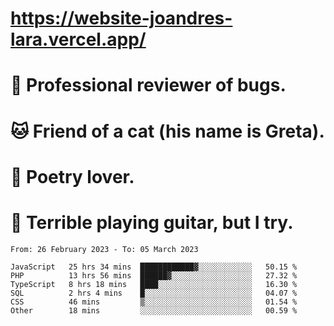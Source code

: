 # https://website-joandres-lara.vercel.app/
# 🐛 Professional reviewer of bugs.
# 🐱 Friend of a cat (his name is Greta).
# 📜 Poetry lover.
# 🎸 Terrible playing guitar, but I try.

<!--START_SECTION:waka-->

```text
From: 26 February 2023 - To: 05 March 2023

JavaScript   25 hrs 34 mins  ████████████▓░░░░░░░░░░░░   50.15 %
PHP          13 hrs 56 mins  ██████▓░░░░░░░░░░░░░░░░░░   27.32 %
TypeScript   8 hrs 18 mins   ████░░░░░░░░░░░░░░░░░░░░░   16.30 %
SQL          2 hrs 4 mins    █░░░░░░░░░░░░░░░░░░░░░░░░   04.07 %
CSS          46 mins         ▒░░░░░░░░░░░░░░░░░░░░░░░░   01.54 %
Other        18 mins         ░░░░░░░░░░░░░░░░░░░░░░░░░   00.59 %
```

<!--END_SECTION:waka-->
